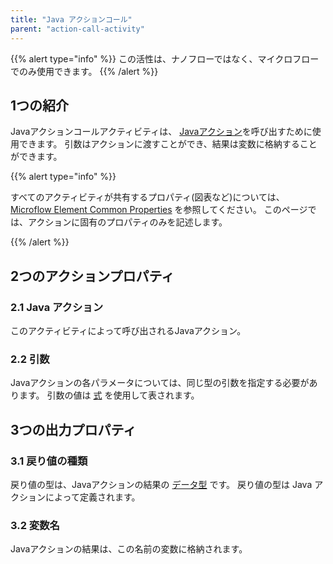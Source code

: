 ```yaml
---
title: "Java アクションコール"
parent: "action-call-activity"
---
```


{{% alert type="info" %}}
この活性は、ナノフローではなく、マイクロフローでのみ使用できます。
{{% /alert %}}

## 1つの紹介

Javaアクションコールアクティビティは、 [Javaアクション](java-actions)を呼び出すために使用できます。 引数はアクションに渡すことができ、結果は変数に格納することができます。

{{% alert type="info" %}}

すべてのアクティビティが共有するプロパティ(図表など)については、 [Microflow Element Common Properties](microflow-element-common-properties) を参照してください。 このページでは、アクションに固有のプロパティのみを記述します。

{{% /alert %}}

## 2つのアクションプロパティ

### 2.1 Java アクション

このアクティビティによって呼び出されるJavaアクション。

### 2.2 引数

Javaアクションの各パラメータについては、同じ型の引数を指定する必要があります。 引数の値は [式](expressions) を使用して表されます。

## 3つの出力プロパティ

### 3.1 戻り値の種類

戻り値の型は、Javaアクションの結果の [データ型](data-types) です。 戻り値の型は Java アクションによって定義されます。

### 3.2 変数名

Javaアクションの結果は、この名前の変数に格納されます。
